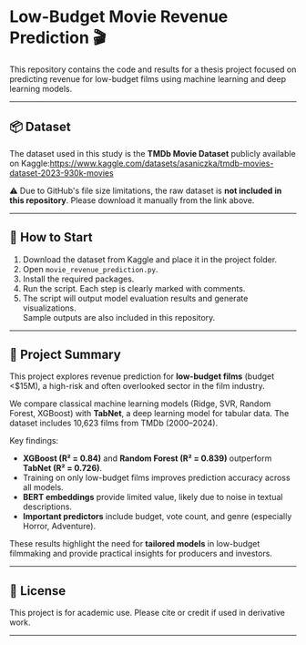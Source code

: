# Low-Budget Movie Revenue Prediction 🎬

This repository contains the code and results for a thesis project focused on predicting revenue for low-budget films using machine learning and deep learning models.

---

## 📦 Dataset

The dataset used in this study is the **TMDb Movie Dataset** publicly available on Kaggle:https://www.kaggle.com/datasets/asaniczka/tmdb-movies-dataset-2023-930k-movies

⚠️ Due to GitHub's file size limitations, the raw dataset is **not included in this repository**. Please download it manually from the link above.

---

## 🚀 How to Start

1. Download the dataset from Kaggle and place it in the project folder.
2. Open `movie_revenue_prediction.py`.
3. Install the required packages.
4. Run the script. Each step is clearly marked with comments.
5. The script will output model evaluation results and generate visualizations.  
   Sample outputs are also included in this repository.

---

## 🧠 Project Summary

This project explores revenue prediction for **low-budget films** (budget <$15M), a high-risk and often overlooked sector in the film industry.

We compare classical machine learning models (Ridge, SVR, Random Forest, XGBoost) with **TabNet**, a deep learning model for tabular data. The dataset includes 10,623 films from TMDb (2000–2024).

Key findings:
- **XGBoost (R² = 0.84)** and **Random Forest (R² = 0.839)** outperform **TabNet (R² = 0.726)**.
- Training on only low-budget films improves prediction accuracy across all models.
- **BERT embeddings** provide limited value, likely due to noise in textual descriptions.
- **Important predictors** include budget, vote count, and genre (especially Horror, Adventure).

These results highlight the need for **tailored models** in low-budget filmmaking and provide practical insights for producers and investors.

---

## 📄 License

This project is for academic use. Please cite or credit if used in derivative work.

---
